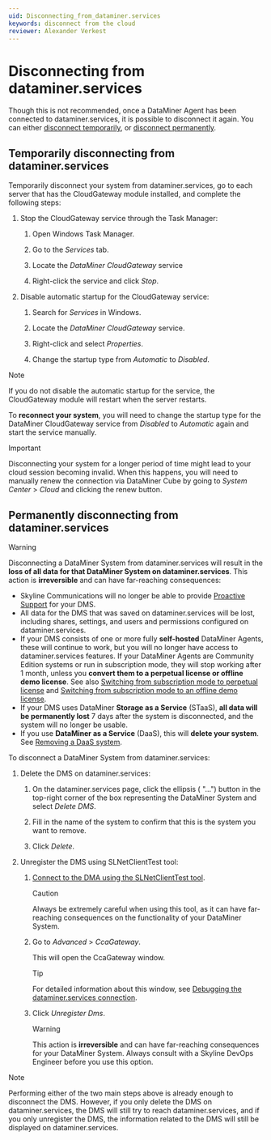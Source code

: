 ```yaml
---
uid: Disconnecting_from_dataminer.services
keywords: disconnect from the cloud
reviewer: Alexander Verkest
---
```


# Disconnecting from dataminer.services

Though this is not recommended, once a DataMiner Agent has been connected to dataminer.services, it is possible to disconnect it again. You can either [disconnect temporarily](#temporarily-disconnecting-from-dataminerservices), or [disconnect permanently](#permanently-disconnecting-from-dataminerservices).

## Temporarily disconnecting from dataminer.services

Temporarily disconnect your system from dataminer.services, go to each server that has the CloudGateway module installed, and complete the following steps:

1. Stop the CloudGateway service through the Task Manager:

   1. Open Windows Task Manager.

   1. Go to the *Services* tab.

   1. Locate the *DataMiner CloudGateway* service

   1. Right-click the service and click *Stop*.

1. Disable automatic startup for the CloudGateway service:

   1. Search for *Services* in Windows.

   1. Locate the *DataMiner CloudGateway* service.

   1. Right-click and select *Properties*.

   1. Change the startup type from *Automatic* to *Disabled*.

> [!NOTE]
> If you do not disable the automatic startup for the service, the CloudGateway module will restart when the server restarts.

To **reconnect your system**, you will need to change the startup type for the DataMiner CloudGateway service from *Disabled* to *Automatic* again and start the service manually.

> [!IMPORTANT]
> Disconnecting your system for a longer period of time might lead to your cloud session becoming invalid. When this happens, you will need to manually renew the connection via DataMiner Cube by going to *System Center* > *Cloud* and clicking the renew button.

## Permanently disconnecting from dataminer.services

> [!WARNING]
> Disconnecting a DataMiner System from dataminer.services will result in the **loss of all data for that DataMiner System on dataminer.services**. This action is **irreversible** and can have far-reaching consequences:
>
> - Skyline Communications will no longer be able to provide [Proactive Support](xref:Proactive_Support) for your DMS.
> - All data for the DMS that was saved on dataminer.services will be lost, including shares, settings, and users and permissions configured on dataminer.services.
> - If your DMS consists of one or more fully **self-hosted** DataMiner Agents, these will continue to work, but you will no longer have access to dataminer.services features. If your DataMiner Agents are Community Edition systems or run in subscription mode, they will stop working after 1 month, unless you **convert them to a perpetual license or offline demo license**. See also [Switching from subscription mode to perpetual license](xref:Switching_from_subscription_mode_to_perpetual_license) and [Switching from subscription mode to an offline demo license](xref:Switching_from_subscription_mode_to_offline_demo).
> - If your DMS uses DataMiner **Storage as a Service** (STaaS), **all data will be permanently lost** 7 days after the system is disconnected, and the system will no longer be usable.
> - If you use **DataMiner as a Service** (DaaS), this will **delete your system**. See [Removing a DaaS system](xref:Removing_a_DaaS_system).

To disconnect a DataMiner System from dataminer.services:

1. Delete the DMS on dataminer.services:

   1. On the dataminer.services page, click the ellipsis ( "...") button in the top-right corner of the box representing the DataMiner System and select *Delete DMS*.

   1. Fill in the name of the system to confirm that this is the system you want to remove.

   1. Click *Delete*.

1. Unregister the DMS using SLNetClientTest tool:

   1. [Connect to the DMA using the SLNetClientTest tool](xref:Connecting_to_a_DMA_with_the_SLNetClientTest_tool).

      > [!CAUTION]
      > Always be extremely careful when using this tool, as it can have far-reaching consequences on the functionality of your DataMiner System.

   1. Go to *Advanced* > *CcaGateway*.

      This will open the CcaGateway window.

      > [!TIP]
      > For detailed information about this window, see [Debugging the dataminer.services connection](xref:SLNetClientTest_debugging_cloud_connection).

   1. Click *Unregister Dms*.

      > [!WARNING]
      > This action is **irreversible** and can have far-reaching consequences for your DataMiner System. Always consult with a Skyline DevOps Engineer before you use this option.

> [!NOTE]
> Performing either of the two main steps above is already enough to disconnect the DMS. However, if you only delete the DMS on dataminer.services, the DMS will still try to reach dataminer.services, and if you only unregister the DMS, the information related to the DMS will still be displayed on dataminer.services.
